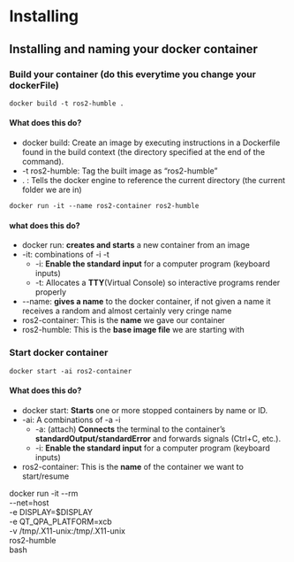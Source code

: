 # Installing

## Installing and naming your docker container

### Build your container (do this everytime you change your dockerFile)

```docker
docker build -t ros2-humble .
```
####  What does this do?
- docker build: Create an image by executing instructions in a Dockerfile found in the build context (the directory specified at the end of the command).
- -t ros2-humble: Tag the built image as “ros2-humble”
- . : Tells the docker engine to reference the current directory (the current folder we are in)

```docker
docker run -it --name ros2-container ros2-humble
```
####  what does this do?
- docker run: **creates and starts** a new container from an image
- -it: combinations of -i -t 
  - -i: **Enable the standard input** for a computer program (keyboard inputs) 
  - -t: Allocates a **TTY**(Virtual Console) so interactive programs render properly
- --name: **gives a name** to the docker container, if not given a name it receives a random and almost certainly very cringe name
- ros2-container: This is the **name** we gave our container
- ros2-humble: This is the **base image file** we are starting with



### Start docker container

```docker
docker start -ai ros2-container
```
####  What does this do?
- docker start: **Starts** one or more stopped containers by name or ID.
- -ai: A combinations of -a -i
  - -a: (attach) **Connects** the terminal to the container’s **standardOutput/standardError** and forwards signals (Ctrl+C, etc.).
  - -i: **Enable the standard input** for a computer program (keyboard inputs) 
- ros2-container: This is the **name** of the container we want to start/resume



docker run -it --rm \
  --net=host \
  -e DISPLAY=$DISPLAY \
  -e QT_QPA_PLATFORM=xcb \
  -v /tmp/.X11-unix:/tmp/.X11-unix \
  ros2-humble \
  bash
